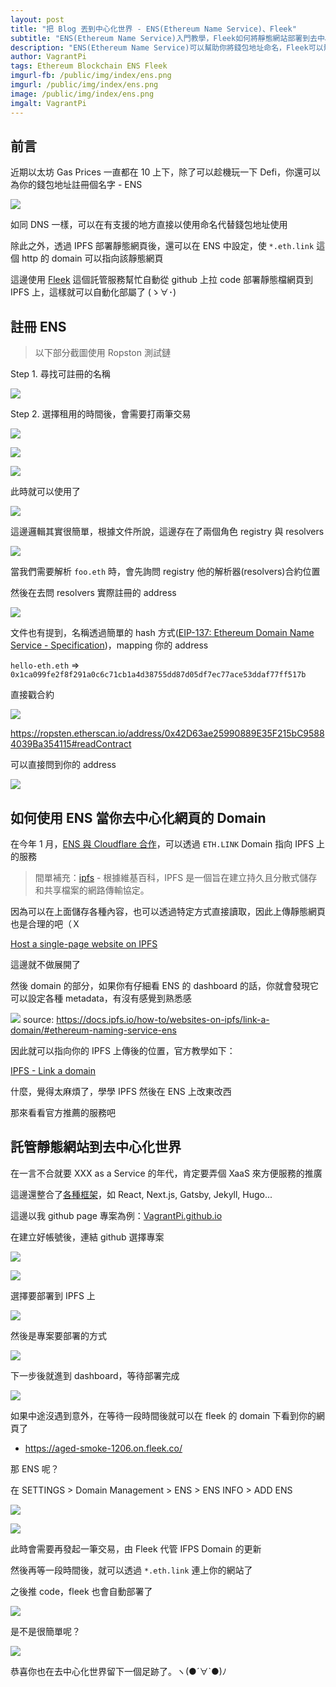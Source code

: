 ```yaml
---
layout: post
title: "把 Blog 丟到中心化世界 - ENS(Ethereum Name Service)、Fleek"
subtitle: "ENS(Ethereum Name Service)入門教學，Fleek如何將靜態網站部署到去中心化存儲(IPFS)"
description: "ENS(Ethereum Name Service)可以幫助你將錢包地址命名，Fleek可以幫助你將靜態網站部署到去中心化存儲(IPFS)，這篇文章將詳細介紹ENS和Fleek的使用方法"
author: VagrantPi
tags: Ethereum Blockchain ENS Fleek
imgurl-fb: /public/img/index/ens.png
imgurl: /public/img/index/ens.png
image: /public/img/index/ens.png
imgalt: VagrantPi 
---
```


## 前言

近期以太坊 Gas Prices 一直都在 10 上下，除了可以趁機玩一下 Defi，你還可以為你的錢包地址註冊個名字 - ENS

![](/public/img/post/ens/twitter.png)

如同 DNS 一樣，可以在有支援的地方直接以使用命名代替錢包地址使用

除此之外，透過 IPFS 部署靜態網頁後，還可以在 ENS 中設定，使 `*.eth.link` 這個 http 的 domain 可以指向該靜態網頁

這邊使用 [Fleek](https://fleek.co/) 這個託管服務幫忙自動從 github 上拉 code 部署靜態檔網頁到 IPFS 上，這樣就可以自動化部屬了 (ゝ∀･)

## 註冊 ENS

> 以下部分截圖使用 Ropston 測試鏈

Step 1. 尋找可註冊的名稱

![](/public/img/post/ens/step1.png)


Step 2. 選擇租用的時間後，會需要打兩筆交易

![](/public/img/post/ens/step2-1.png)

![](/public/img/post/ens/step2-2.png)

![](/public/img/post/ens/step2-3.png)


此時就可以使用了

![](/public/img/post/ens/step2-4.png)

這邊邏輯其實很簡單，根據文件所說，這邊存在了兩個角色 registry 與 resolvers

![](/public/img/post/ens/ens-architecture.png)

當我們需要解析 `foo.eth` 時，會先詢問 registry 他的解析器(resolvers)合約位置

然後在去問 resolvers 實際註冊的 address

![](/public/img/post/ens/ens-get-address.png)

文件也有提到，名稱透過簡單的 hash 方式([EIP-137: Ethereum Domain Name Service - Specification](https://eips.ethereum.org/EIPS/eip-137))，mapping 你的 address

`hello-eth.eth` => `0x1ca099fe2f8f291a0c6c71cb1a4d38755dd87d05df7ec77ace53ddaf77ff517b`

直接戳合約

![](/public/img/post/ens/ens-resolver.png)

https://ropsten.etherscan.io/address/0x42D63ae25990889E35F215bC95884039Ba354115#readContract

可以直接問到你的 address

![](/public/img/post/ens/contract.png)

## 如何使用 ENS 當你去中心化網頁的 Domain

在今年 1 月，[ENS 與 Cloudflare 合作](https://medium.com/the-ethereum-name-service/ens-partners-with-cloudflare-on-improved-eth-link-service-4801bf9148ff)，可以透過 `ETH.LINK` Domain 指向 IPFS 上的服務

> 間單補充：[ipfs](https://ipfs.io/) - 根據維基百科，IPFS 是一個旨在建立持久且分散式儲存和共享檔案的網路傳輸協定。

因為可以在上面儲存各種內容，也可以透過特定方式直接讀取，因此上傳靜態網頁也是合理的吧（Ｘ

[Host a single-page website on IPFS](https://docs.ipfs.io/how-to/websites-on-ipfs/link-a-domain/#domain-name-service-dns)

這邊就不做展開了

然後 domain 的部分，如果你有仔細看 ENS 的 dashboard 的話，你就會發現它可以設定各種 metadata，有沒有感覺到熟悉感

![](https://docs.ipfs.io/assets/img/ens-domain-settings-page.6db684bf.png)
source: https://docs.ipfs.io/how-to/websites-on-ipfs/link-a-domain/#ethereum-naming-service-ens

因此就可以指向你的 IPFS 上傳後的位置，官方教學如下：

[IPFS - Link a domain](https://docs.ipfs.io/how-to/websites-on-ipfs/link-a-domain/#ethereum-naming-service-ens)

什麼，覺得太麻煩了，學學 IPFS 然後在 ENS 上改東改西

那來看看官方推薦的服務吧

## 託管靜態網站到去中心化世界

在一言不合就要 XXX as a Service 的年代，肯定要弄個 XaaS 來方便服務的推廣

這邊還整合了[各種框架](https://docs.fleek.co/hosting/site-deployment/#common-frameworks)，如 React, Next.js, Gatsby, Jekyll, Hugo...

這邊以我 github page 專案為例：[VagrantPi.github.io](https://github.com/VagrantPi/VagrantPi.github.io)

在建立好帳號後，連結 github 選擇專案

![](/public/img/post/ens/fleek-1.png)

![](/public/img/post/ens/fleek-2.png)

選擇要部署到 IPFS 上

![](/public/img/post/ens/fleek-3.png)

然後是專案要部署的方式

![](/public/img/post/ens/fleek-4.png)

下一步後就進到 dashboard，等待部署完成

![](/public/img/post/ens/fleek-5.png)


如果中途沒遇到意外，在等待一段時間後就可以在 fleek 的 domain 下看到你的網頁了

- https://aged-smoke-1206.on.fleek.co/

那 ENS 呢？

在 SETTINGS > Domain Management > ENS > ENS INFO > ADD ENS

![](/public/img/post/ens/fleek-6.png)

![](/public/img/post/ens/fleek-7.png)

此時會需要再發起一筆交易，由 Fleek 代管 IFPS Domain 的更新

然後再等一段時間後，就可以透過 `*.eth.link` 連上你的網站了

之後推 code，fleek 也會自動部署了

![](/public/img/post/ens/CD.png)

是不是很簡單呢？

![](/public/img/post/ens/meme.png)

恭喜你也在去中心化世界留下一個足跡了。ヽ(●´∀`●)ﾉ
